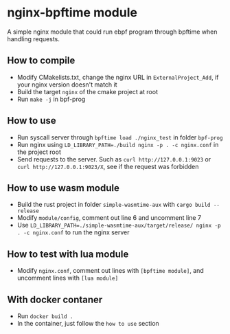 # nginx-bpftime module

A simple nginx module that could run ebpf program through bpftime when handling requests.

## How to compile

- Modify CMakelists.txt, change the nginx URL in `ExternalProject_Add`, if your nginx version doesn't match it
- Build the target `nginx` of the cmake project at root
- Run `make -j` in bpf-prog

## How to use

- Run syscall server through `bpftime load ./nginx_test` in folder `bpf-prog`
- Run nginx using `LD_LIBRARY_PATH=./build nginx -p . -c nginx.conf` in the project root
- Send requests to the server. Such as `curl http://127.0.0.1:9023` or `curl http://127.0.0.1:9023/X`, see if the request was forbidden

## How to use wasm module

- Build the rust project in folder `simple-wasmtime-aux` with `cargo build --release`
- Modify `module/config`, comment out line 6 and uncomment line 7
- Use `LD_LIBRARY_PATH=./simple-wasmtime-aux/target/release/ nginx -p . -c nginx.conf` to run the nginx server

## How to test with lua module
- Modify `nginx.conf`, comment out lines with `[bpftime module]`, and uncomment lines with `[lua module]`


## With docker contaner

- Run `docker build .`
- In the container, just follow the `how to use` section
